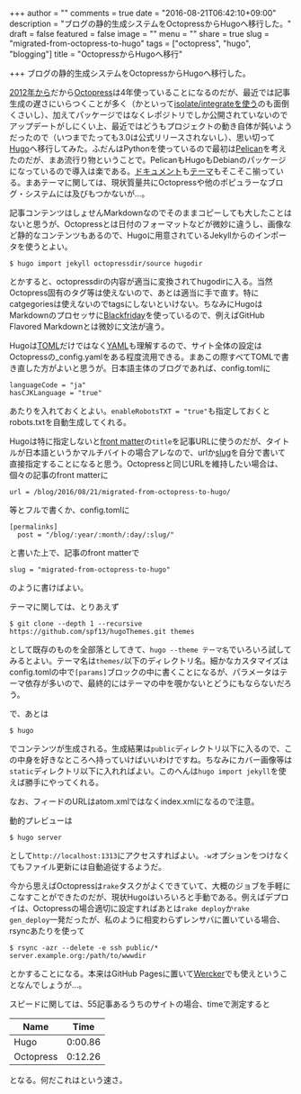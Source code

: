 +++
author = ""
comments = true
date = "2016-08-21T06:42:10+09:00"
description = "ブログの静的生成システムをOctopressからHugoへ移行した。"
draft = false
featured = false
image = ""
menu = ""
share = true
slug = "migrated-from-octopress-to-hugo"
tags = ["octopress", "hugo", "blogging"]
title = "OctopressからHugoへ移行"

+++
ブログの静的生成システムをOctopressからHugoへ移行した。

[2012年から](http://ja.mhatta.org/blog/2012/10/21/toying-with-octopress/)だから[Octopress](http://octopress.org/)は4年使っていることになるのだが、最近では記事生成の遅さにいらつくことが多く（かといって[isolate/integrateを使う](http://gam0022.net/blog/2013/09/28/speed-up-octopress-site-generation/)のも面倒くさいし）、加えてパッケージではなくレポジトリでしか公開されていないのでアップデートがしにくい上、最近ではどうもプロジェクトの動き自体が鈍いようだったので（いつまでたっても3.0は公式リリースされないし）、思い切って[Hugo](https://gohugo.io/)へ移行してみた。ふだんはPythonを使っているので最初は[Pelican](http://blog.getpelican.com/)を考えたのだが、まあ流行り物ということで。PelicanもHugoもDebianのパッケージになっているので導入は楽である。[ドキュメント](https://gohugo.io/overview/introduction/)も[テーマ](http://themes.gohugo.io/)もそこそこ揃っている。まあテーマに関しては、現状質量共にOctopressや他のポピュラーなブログ・システムには及びもつかないが…。

記事コンテンツはしょせんMarkdownなのでそのままコピーしても大したことはないと思うが、Octopressとは日付のフォーマットなどが微妙に違うし、画像など静的なコンテンツもあるので、Hugoに用意されているJekyllからのインポータを使うとよい。

```
$ hugo import jekyll octopressdir/source hugodir
```

とかすると、octopressdirの内容が適当に変換されてhugodirに入る。当然Octopress固有のタグ等は使えないので、あとは適当に手で直す。特にcatgegoriesは使えないのでtagsにしないといけない。ちなみにHugoはMarkdownのプロセッサに[Blackfriday](https://github.com/russross/blackfriday)を使っているので、例えばGitHub Flavored Markdownとは微妙に文法が違う。

Hugoは[TOML](https://github.com/toml-lang/toml)だけではなく[YAML](http://yaml.org/)も理解するので、サイト全体の設定はOctopressの_config.yamlをある程度流用できる。まあこの際すべてTOMLで書き直した方がよいと思うが。日本語主体のブログであれば、config.tomlに

```
languageCode = "ja"
hasCJKLanguage = "true"
```

あたりを入れておくとよい。`enableRobotsTXT = "true"`も指定しておくとrobots.txtを自動生成してくれる。

Hugoは特に指定しないと[front matter](https://jekyllrb.com/docs/frontmatter/)の`title`を記事URLに使うのだが、タイトルが日本語というかマルチバイトの場合アレなので、urlか[slug](https://codex.wordpress.org/Glossary#Slug)を自分で書いて直接指定することになると思う。Octopressと同じURLを維持したい場合は、個々の記事のfront matterに

```
url = /blog/2016/08/21/migrated-from-octopress-to-hugo/
```

等とフルで書くか、config.tomlに

```
[permalinks]
  post = "/blog/:year/:month/:day/:slug/"
```

と書いた上で、記事のfront matterで

```
slug = "migrated-from-octopress-to-hugo"
```

のように書けばよい。

テーマに関しては、とりあえず

```
$ git clone --depth 1 --recursive https://github.com/spf13/hugoThemes.git themes
```

として既存のものを全部落としてきて、`hugo --theme テーマ名`でいろいろ試してみるとよい。テーマ名は`themes/`以下のディレクトリ名。細かなカスタマイズはconfig.tomlの中で`[params]`ブロックの中に書くことになるが、パラメータはテーマ依存が多いので、最終的にはテーマの中を覗かないとどうにもならないだろう。

で、あとは

```
$ hugo
```

でコンテンツが生成される。生成結果は`public`ディレクトリ以下に入るので、この中身を好きなところへ持っていけばいいわけですね。ちなみにカバー画像等は`static`ディレクトリ以下に入れればよい。このへんは`hugo import jekyll`を使えば勝手にやってくれる。

なお、フィードのURLはatom.xmlではなくindex.xmlになるので注意。

動的プレビューは

```
$ hugo server
```

として`http://localhost:1313`にアクセスすればよい。`-w`オプションをつけなくてもファイル更新には自動追従するようだ。

今から思えばOctopressは`rake`タスクがよくできていて、大概のジョブを手軽にこなすことができたのだが、現状Hugoはいろいろと手動である。例えばデプロイは、Octopressの場合適切に設定すればあとは`rake deploy`か`rake gen_deploy`一発だったが、私のように相変わらずレンサバに置いている場合、rsyncあたりを使って

```
$ rsync -azr --delete -e ssh public/* server.example.org:/path/to/wwwdir
```

とかすることになる。本来はGitHub Pagesに置いて[Wercker](http://wercker.com/)でも使えということなんでしょうが…。

スピードに関しては、55記事あるうちのサイトの場合、timeで測定すると

   Name     | Time
   ---------|-------
   Hugo     |0:00.86
   Octopress|0:12.26

となる。何だこれはという速さ。
